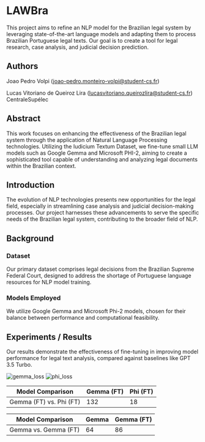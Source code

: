 # LAWBra

This project aims to refine an NLP model for the Brazilian legal system by leveraging state-of-the-art language models and adapting them to process Brazilian Portuguese legal texts. Our goal is to create a tool for legal research, case analysis, and judicial decision prediction.

## Authors
Joao Pedro Volpi (joao-pedro.monteiro-volpi@student-cs.fr)

Lucas Vitoriano de Queiroz Lira (lucasvitoriano.queirozlira@student-cs.fr)
CentraleSupélec

## Abstract
This work focuses on enhancing the effectiveness of the Brazilian legal system through the application of Natural Language Processing technologies. Utilizing the Iudicium Textum Dataset, we fine-tune small LLM models such as Google Gemma and Microsoft PHI-2, aiming to create a sophisticated tool capable of understanding and analyzing legal documents within the Brazilian context.

## Introduction
The evolution of NLP technologies presents new opportunities for the legal field, especially in streamlining case analysis and judicial decision-making processes. Our project harnesses these advancements to serve the specific needs of the Brazilian legal system, contributing to the broader field of NLP.

## Background
### Dataset
Our primary dataset comprises legal decisions from the Brazilian Supreme Federal Court, designed to address the shortage of Portuguese language resources for NLP model training.


### Models Employed
We utilize Google Gemma and Microsoft Phi-2 models, chosen for their balance between performance and computational feasibility.

## Experiments / Results
Our results demonstrate the effectiveness of fine-tuning in improving model performance for legal text analysis, compared against baselines like GPT 3.5 Turbo.

![gemma_loss](https://github.com/Lucasvitoriano25/LAWBra/assets/52925699/65948c14-d7ec-472b-8cb7-3286f71ebee4)
![phi_loss](https://github.com/Lucasvitoriano25/LAWBra/assets/52925699/a2fe4744-7c11-45ba-bc3d-e38ef92fc3d1)


| Model Comparison         | Gemma (FT) |   Phi (FT) |
|--------------------------|------------|------------|
| Gemma (FT) vs. Phi (FT)  |    132     |      18    |



| Model Comparison         | Gemma | Gemma (FT) | 
|--------------------------|-------|------------|
| Gemma vs. Gemma (FT)     |  64   |     86     |
